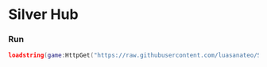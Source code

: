 # Silver Hub

### Run

```lua
loadstring(game:HttpGet("https://raw.githubusercontent.com/luasanateo/SilverHub/refs/heads/main/loader.lua"))()
```
